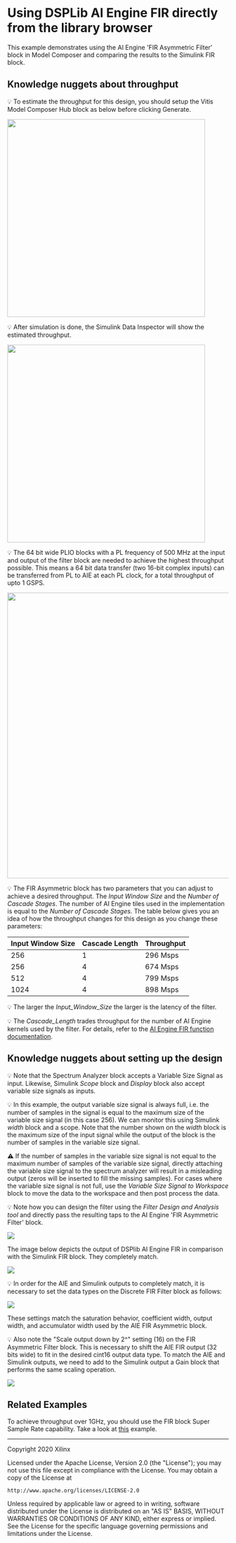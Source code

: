 # Using DSPLib AI Engine FIR directly from the library browser

This example demonstrates using the AI Engine 'FIR Asymmetric Filter' block in Model Composer and comparing the results to the Simulink FIR block.

## Knowledge nuggets about throughput
:bulb: To estimate the throughput for this design, you should setup the Vitis Model Composer Hub block as below before clicking Generate. 

<img src="images/hub.png" width="450"/>

:bulb: After simulation is done, the Simulink Data Inspector will show the estimated throughput.

<img src="images/data_inspector.png" width="450"/>

:bulb: The 64 bit wide PLIO blocks with a PL frequency of 500 MHz at the input and output of the filter block are needed to achieve the highest throughput possible. This means a 64 bit data transfer (two 16-bit complex inputs) can be transferred from PL to AIE at each PL clock, for a total throughput of upto 1 GSPS.

<img src="images/plio.png" width="650"/>

:bulb: The FIR Asymmetric block has two parameters that you can adjust to achieve a desired throughput. The _Input Window Size_ and the _Number of Cascade Stages_. The number of AI Engine tiles used in the implementation is equal to the _Number of Cascade Stages_. The table below gives you an idea of how the throughput changes for this design as you change these parameters:

| Input Window Size | Cascade Length | Throughput |
|-------------------|----------------|------------|
|256|1|296 Msps|
|256|4|674 Msps|
|512|4|799 Msps|
|1024|4|898 Msps|

:bulb: The larger the _Input_Window_Size_ the larger is the latency of the filter.

:bulb: The _Cascade_Length_ trades throughput for the number of AI Engine kernels used by the filter. For details, refer to the [AI Engine FIR function documentation](https://docs.xilinx.com/r/en-US/Vitis_Libraries/dsp/user_guide/L2/func-fir-filters.html).

## Knowledge nuggets about setting up the design

:bulb: Note that the Spectrum Analyzer block accepts a Variable Size Signal as input. Likewise, Simulink *Scope* block and *Display* block also accept variable size signals as inputs. 

:bulb: In this example, the output variable size signal is always full, i.e. the number of samples in the signal is equal to the maximum size of the variable size signal (in this case 256). We can monitor this using Simulink *width* block and a scope. Note that the number shown on the *width* block is the maximum size of the input signal while the output of the block is the number of samples in the variable size signal. 

:warning: If the number of samples in the variable size signal is not equal to the maximum number of samples of the variable size signal, directly attaching the variable size signal to the spectrum analyzer will result in a misleading output (zeros will be inserted to fill the missing samples). For cases where the variable size signal is not full, use the *Variable Size Signal to Workspace* block to move the data to the workspace and then post process the data. 

:bulb: Note how you can design the filter using the *Filter Design and Analysis tool* and directly pass the resulting taps to the AI Engine 'FIR Asymmetric Filter' block. 

![](images/screen_shot.PNG)

The image below depicts the output of DSPlib AI Engine FIR in comparison with the Simulink FIR block. They completely match. 

<img src="images/output.PNG">

:bulb: In order for the AIE and Simulink outputs to completely match, it is necessary to set the data types on the Discrete FIR Filter block as follows:

<img src="images/data_types.PNG">

These settings match the saturation behavior, coefficient width, output width, and accumulator width used by the AIE FIR Asymmetric block.

:bulb: Also note the "Scale output down by 2^" setting (16) on the FIR Asymmetric Filter block. This is necessary to shift the AIE FIR output (32 bits wide) to fit in the desired cint16 output data type. To match the AIE and Simulink outputs, we need to add to the Simulink output a Gain block that performs the same scaling operation.

<img src="images/aie_filter_settings.PNG">

## Related Examples

To achieve throughput over 1GHz, you should use the FIR block Super Sample Rate capability. Take a look at [this](../fir_ssr/README.md) example. 

------------
Copyright 2020 Xilinx

Licensed under the Apache License, Version 2.0 (the "License");
you may not use this file except in compliance with the License.
You may obtain a copy of the License at

    http://www.apache.org/licenses/LICENSE-2.0

Unless required by applicable law or agreed to in writing, software
distributed under the License is distributed on an "AS IS" BASIS,
WITHOUT WARRANTIES OR CONDITIONS OF ANY KIND, either express or implied.
See the License for the specific language governing permissions and
limitations under the License.
